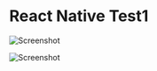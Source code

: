 # React Native Test1


![Screenshot](https://github.com/alexiTakov/reactNative-test1/blob/master/reactNative-app2.png?raw=true)

![Screenshot](hhttps://github.com/alexiTakov/reactNative-test1/blob/master/reactNative-app.png?raw=true)
